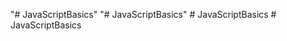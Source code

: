 "# JavaScriptBasics" 
"# JavaScriptBasics" 
#   J a v a S c r i p t B a s i c s  
 #   J a v a S c r i p t B a s i c s  
 